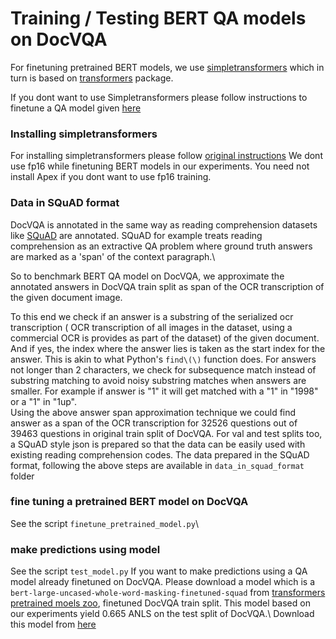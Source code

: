 # Training / Testing BERT QA models on DocVQA
For finetuning pretrained BERT models, we use [simpletransformers](https://github.com/ThilinaRajapakse/simpletransformers) which in turn is based on [transformers](https://github.com/huggingface/transformers) package.

If you dont want to use Simpletransformers please follow instructions to finetune a QA model given [here](https://github.com/huggingface/transformers/tree/master/examples/question-answering) 

### Installing simpletransformers

For installing simpletransformers please follow [original instructions](https://github.com/ThilinaRajapakse/simpletransformers#setup)
We dont use fp16 while finetuning BERT models in our experiments. You need not install Apex if you dont want to use fp16 training.




### Data in SQuAD format
DocVQA is annotated in the same way as reading comprehension datasets like [SQuAD](https://arxiv.org/abs/1606.05250)   are annotated. SQuAD for example
treats reading comprehension as an extractive QA problem where ground truth answers are  marked as a 'span' of the context paragraph.\

So to benchmark BERT QA model on DocVQA, we approximate the annotated answers in DocVQA train split as span of the OCR transcription of the given document image.

To this end we check if an answer is a substring of the serialized ocr transcription ( OCR transcription of all images in the dataset, using a commercial OCR is provides as part of the dataset)  of the given document. And if yes, the index where the answer lies is taken as the start index for the answer. This is akin to what Python's ``` find\(\) ``` function does.
For answers not longer than 2 characters, we check for subsequence match instead of substring matching to avoid noisy substring matches when answers are smaller. For example if answer is "1" it will get matched with  a "1" in "1998" or a "1" in "1up".\
Using the above answer span approximation technique we could find answer as a span of the OCR transcription for 32526 questions out of 39463 questions in original train split of DocVQA. For val and test splits too, a SQuAD style json is prepared so that the data can be easily used with existing reading comprehension codes.  The data prepared in the SQuAD format, following the above steps are available in ```data_in_squad_format``` folder

### fine tuning a pretrained BERT model on DocVQA 
See the script ```finetune_pretrained_model.py```\

### make predictions using  model
See the script ```test_model.py```
If you want to make predictions using a QA model already finetuned on DocVQA. Please download a model which is a  ```bert-large-uncased-whole-word-masking-finetuned-squad```   from [transformers pretrained moels zoo](https://huggingface.co/transformers/pretrained_models.html), finetuned DocVQA train split. This model based on our experiments yield 0.665 ANLS on the test split of DocVQA.\ 
Download this model from [here](https://iiitaphyd-my.sharepoint.com/:u:/g/personal/minesh_mathew_research_iiit_ac_in/ERcV6gGX1OVBgy2ohwnRLLoBKCefBkhP_6CWfYiasVuOKQ?e=gkWQlO)

